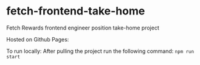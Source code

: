 # fetch-frontend-take-home
Fetch Rewards frontend engineer position take-home project

Hosted on Github Pages:


To run locally:
After pulling the project run the following command: `npm run start`
